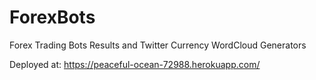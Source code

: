 # ForexBots
 Forex Trading Bots Results and Twitter Currency WordCloud Generators
 
 Deployed at: https://peaceful-ocean-72988.herokuapp.com/
